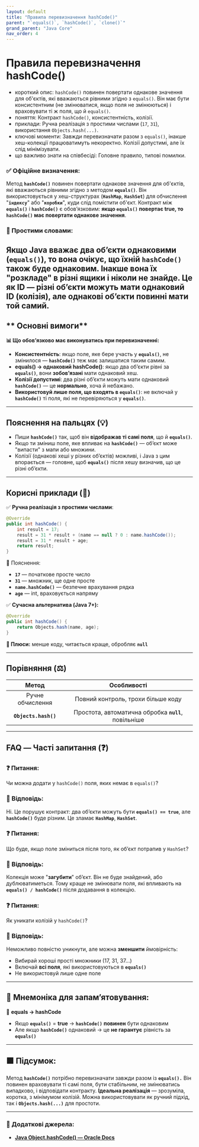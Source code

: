 ```yaml
---
layout: default
title: "Правила перевизначення hashCode()"
parent: "`equals()`, `hashCode()`, `clone()`"
grand_parent: "Java Core"
nav_order: 4
---
```


# Правила перевизначення hashCode()

*   короткий опис: `hashCode()` повинен повертати однакове значення для об'єктів, які вважаються рівними згідно з `equals()`. Він має бути консистентним (не змінюватися, якщо поля не змінюються) і враховувати ті ж поля, що й `equals()`.
*   поняття: Контракт `hashCode()`, консистентність, колізії.
*   приклади: Ручна реалізація з простими числами (`17`, `31`), використання `Objects.hash(...)`.
*   ключові моменти: Завжди перевизначати разом з `equals()`, інакше хеш-колекції працюватимуть некоректно. Колізії допустимі, але їх слід мінімізувати.
*   що важливо знати на співбесіді: Головне правило, типові помилки.
### **✅ Офіційне визначення:**

Метод **`hashCode()`** повинен повертати однакове значення для об'єктів, які вважаються рівними згідно з методом **`equals()`**. Він використовується у хеш-структурах (**`HashMap`**, **`HashSet`**) для обчислення "**`індексу`**" або "**`коробки`**", куди слід помістити об'єкт. Контракт між **`equals()`** і **`hashCode()`** є обов’язковим: **якщо `equals()` повертає true, то `hashCode()` має повертати однакове значення**.

### **🧠 Простими словами:**

Якщо Java вважає два обʼєкти однаковими (**`equals()`**), то вона **очікує**, що їхній **`hashCode()`** також буде однаковим. Інакше вона їх "розкладе" в різні ящики і ніколи не знайде. Це як ID — різні обʼєкти можуть мати однаковий ID (колізія), але однакові обʼєкти **повинні** мати той самий.
---

## ** Основні вимоги**

**📊 Що обов’язково має виконуватись при перевизначенні:**

* **Консистентність**: якщо поле, яке бере участь у **`equals()`**, не змінилося — **`hashCode()`** теж має залишатися таким самим.
* **equals() -> однаковий hashCode()**: якщо два обʼєкти рівні за **`equals()`**, вони **зобовʼязані** мати однаковий хеш.
* **Колізії допустимі**: два різні обʼєкти можуть мати однаковий **`hashCode()`** — це **нормально**, хоча й небажано.
* **Використовуй лише поля, що входять в `equals()`**: не включай у **`hashCode()`** ті поля, які не перевіряються у **`equals()`**.

---

## **Пояснення на пальцях (💡)**

* Пиши **`hashCode()`** так, щоб він **відображав ті самі поля**, що й **`equals()`**.
* Якщо ти зміниш поле, яке впливає на **`hashCode()`** — обʼєкт може "випасти" з мапи або множини.
* Колізії (однакові хеші у різних об’єктів) можливі, і Java з цим впорається — головне, щоб **`equals()`** після хешу визначив, що це різні обʼєкти.

---

## **Корисні приклади (🧪)**

✅ **Ручна реалізація з простими числами**:

```java
@Override
public int hashCode() {
    int result = 17;
    result = 31 * result + (name == null ? 0 : name.hashCode());
    result = 31 * result + age;
    return result;
}
```
📌 Пояснення:

* **`17`** — початкове просте число
* **`31`** — множник, ще одне просте
* **`name.hashCode()`** — безпечне врахування рядка
* **`age`** — int, враховується напряму

✅ **Сучасна альтернатива (Java 7+):**

```java
@Override
public int hashCode() {
    return Objects.hash(name, age);
}
```
**📌 Плюси:** менше коду, читається краще, обробляє **`null`**

---

## **Порівняння (⚖️)**

| Метод | Особливості |
| :---: | :---: |
| Ручне обчислення | Повний контроль, трохи більше коду |
| **`Objects.hash()`** | Простота, автоматична обробка **`null`**, повільніше |

---

## **FAQ — Часті запитання (❓)**

### **❓ Питання:**

 Чи можна додати у `hashCode()` поля, яких немає в `equals()`?

### **💬 Відповідь:**





Ні. Це порушує контракт: два об’єкти можуть бути **`equals() == true`**, але **`hashCode()`** буде різним. Це зламає **`HashMap`**, **`HashSet`**.

### **❓ Питання:**

 Що буде, якщо поле зміниться після того, як обʼєкт потрапив у `HashSet`?

### **💬 Відповідь:**





Колекція може "**загубити**" об’єкт. Він не буде знайдений, або дублюватиметься. Тому краще не змінювати поля, які впливають на **`equals() / hashCode()`** після додавання в колекцію.

### **❓ Питання:**

 Як уникати колізій у `hashCode()`?

### **💬 Відповідь:**





Неможливо повністю уникнути, але можна **зменшити** ймовірність:

* Вибирай хороші прості множники (17, 31, 37...)
* Включай **всі поля**, які використовуються в **`equals()`**
* Не використовуй лише одне поле

---

## **🧠 Мнемоніка для запам’ятовування:**

📐 **equals -> hashCode**

* Якщо **`equals()`** \= **true** -> **`hashCode()`** **повинен** бути однаковим
* Але якщо **`hashCode()`** однаковий -> це **не гарантує** рівність за **`equals()`**

---

## **🟩 Підсумок:**

Метод **`hashCode()`** потрібно перевизначати завжди разом із **`equals().`** Він повинен враховувати ті самі поля, бути стабільним, не змінюватись випадково, і відповідати контракту. **Ідеальна реалізація** — зрозуміла, коротка, з мінімумом колізій. Можна використовувати як ручний підхід, так і **`Objects.hash(...)`** для простоти.

---

### **🔗 Додаткові джерела:**

* [**Java Object.hashCode() — Oracle Docs**](https://docs.oracle.com/javase/8/docs/api/java/lang/Object.html#hashCode--)